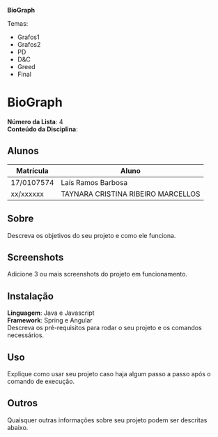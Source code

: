 **BioGraph** 

Temas:
 - Grafos1
 - Grafos2
 - PD
 - D&C
 - Greed
 - Final 
 

 


# BioGraph

**Número da Lista**: 4<br>
**Conteúdo da Disciplina**: <br>

## Alunos
|Matrícula | Aluno |
| -- | -- |
| 17/0107574  | Laís Ramos Barbosa |
| xx/xxxxxx  |  TAYNARA CRISTINA RIBEIRO MARCELLOS |

## Sobre 
Descreva os objetivos do seu projeto e como ele funciona. 

## Screenshots
Adicione 3 ou mais screenshots do projeto em funcionamento.

## Instalação 
**Linguagem**: Java e Javascript <br>
**Framework**: Spring e Angular<br>
Descreva os pré-requisitos para rodar o seu projeto e os comandos necessários.

## Uso 
Explique como usar seu projeto caso haja algum passo a passo após o comando de execução.

## Outros 
Quaisquer outras informações sobre seu projeto podem ser descritas abaixo.




